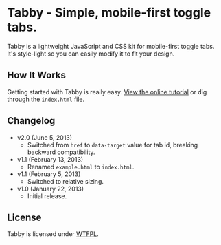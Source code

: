 # Tabby - Simple, mobile-first toggle tabs.
Tabby is a lightweight JavaScript and CSS kit for mobile-first toggle tabs. It's style-light so you can easily modify it to fit your design.

## How It Works
Getting started with Tabby is really easy. [View the online tutorial](http://cferdinandi.github.com/tabby/) or dig through the `index.html` file.

## Changelog
* v2.0 (June 5, 2013)
  * Switched from `href` to `data-target` value for tab id, breaking backward compatibility.
* v1.1 (February 13, 2013)
  * Renamed `example.html` to `index.html`.
* v1.1 (February 5, 2013)
  * Switched to relative sizing.
* v1.0 (January 22, 2013)
  * Initial release.

## License
Tabby is licensed under [WTFPL](http://www.wtfpl.net/).
